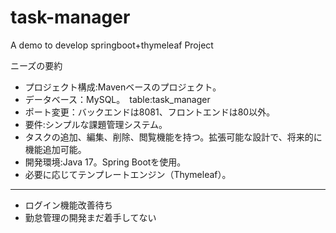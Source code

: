 # task-manager
A demo to develop springboot+thymeleaf Project

ニーズの要約

- プロジェクト構成:Mavenベースのプロジェクト。
- データベース：MySQL。　table:task_manager
- ポート変更：バックエンドは8081、フロントエンドは80以外。
- 要件:シンプルな課題管理システム。
- タスクの追加、編集、削除、閲覧機能を持つ。拡張可能な設計で、将来的に機能追加可能。
- 開発環境:Java 17。Spring Bootを使用。
- 必要に応じてテンプレートエンジン（Thymeleaf）。

---
- ログイン機能改善待ち
- 勤怠管理の開発まだ着手してない
